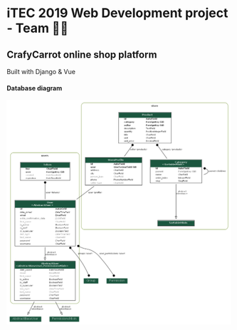 # iTEC 2019 Web Development project - Team 🍄🦔

## CrafyCarrot online shop platform

Built with Django & Vue


#### Database diagram

![Database diagram](diagram.png)